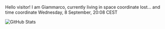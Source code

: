 Hello visitor! I am Giammarco, currently living in space coordinate lost... and time coordinate Wednesday, 8 September, 20:08 CEST

![GitHub Stats](https://github-readme-stats.vercel.app/api?username=grcasanova)
